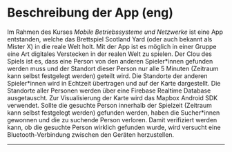 
# Beschreibung der App (eng)

Im Rahmen des Kurses *Mobile Betriebssysteme und Netzwerke* ist eine App
entstanden, welche das Brettspiel Scotland Yard (oder auch bekannt als
Mister X) in die reale Welt holt. Mit der App ist es möglich in einer
Gruppe eine Art digitales Verstecken in der realen Welt zu spielen. Der
Clou des Spiels ist es, dass eine Person von den anderen Spieler\*innen
gefunden werden muss und der Standort dieser Person nur alle 5 Minuten
(Zeitraum kann selbst festgelegt werden) geteilt wird. Die Standorte der
anderen Spieler\*innen wird in Echtzeit übertragen und auf der Karte
dargestellt. Die Standorte aller Personen werden über eine Firebase
Realtime Database ausgetauscht. Zur Visualisierung der Karte wird das
Mapbox Android SDK verwendet. Sollte die gesuchte Person innerhalb der
Spielzeit (Zeitraum kann selbst festgelegt werden) gefunden werden,
haben die Sucher\*innen gewonnen und die zu suchende Person verloren.
Damit verifiziert werden kann, ob die gesuchte Person wirklich gefunden
wurde, wird versucht eine Bluetooth-Verbindung zwischen den Geräten
herzustellen.

---
<CommentService />